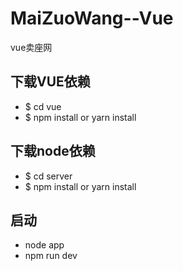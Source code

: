 # MaiZuoWang--Vue
vue卖座网
## 下载VUE依赖
* $ cd vue
* $ npm install or yarn install
## 下载node依赖
* $ cd server
* $ npm install or yarn install
## 启动
* node app
* npm run dev
